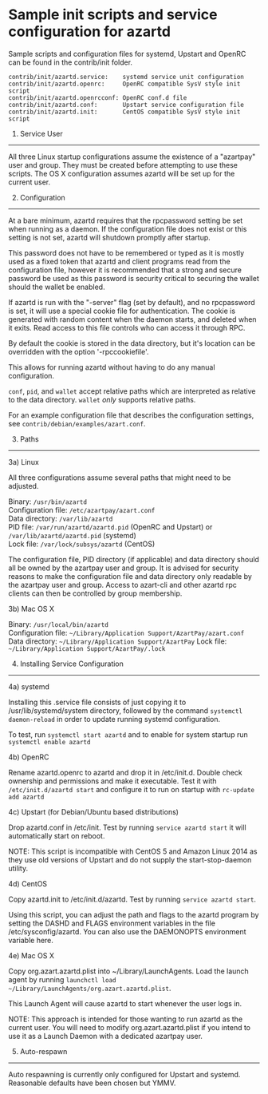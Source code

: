 Sample init scripts and service configuration for azartd
==========================================================

Sample scripts and configuration files for systemd, Upstart and OpenRC
can be found in the contrib/init folder.

    contrib/init/azartd.service:    systemd service unit configuration
    contrib/init/azartd.openrc:     OpenRC compatible SysV style init script
    contrib/init/azartd.openrcconf: OpenRC conf.d file
    contrib/init/azartd.conf:       Upstart service configuration file
    contrib/init/azartd.init:       CentOS compatible SysV style init script

1. Service User
---------------------------------

All three Linux startup configurations assume the existence of a "azartpay" user
and group.  They must be created before attempting to use these scripts.
The OS X configuration assumes azartd will be set up for the current user.

2. Configuration
---------------------------------

At a bare minimum, azartd requires that the rpcpassword setting be set
when running as a daemon.  If the configuration file does not exist or this
setting is not set, azartd will shutdown promptly after startup.

This password does not have to be remembered or typed as it is mostly used
as a fixed token that azartd and client programs read from the configuration
file, however it is recommended that a strong and secure password be used
as this password is security critical to securing the wallet should the
wallet be enabled.

If azartd is run with the "-server" flag (set by default), and no rpcpassword is set,
it will use a special cookie file for authentication. The cookie is generated with random
content when the daemon starts, and deleted when it exits. Read access to this file
controls who can access it through RPC.

By default the cookie is stored in the data directory, but it's location can be overridden
with the option '-rpccookiefile'.

This allows for running azartd without having to do any manual configuration.

`conf`, `pid`, and `wallet` accept relative paths which are interpreted as
relative to the data directory. `wallet` *only* supports relative paths.

For an example configuration file that describes the configuration settings,
see `contrib/debian/examples/azart.conf`.

3. Paths
---------------------------------

3a) Linux

All three configurations assume several paths that might need to be adjusted.

Binary:              `/usr/bin/azartd`  
Configuration file:  `/etc/azartpay/azart.conf`  
Data directory:      `/var/lib/azartd`  
PID file:            `/var/run/azartd/azartd.pid` (OpenRC and Upstart) or `/var/lib/azartd/azartd.pid` (systemd)  
Lock file:           `/var/lock/subsys/azartd` (CentOS)  

The configuration file, PID directory (if applicable) and data directory
should all be owned by the azartpay user and group.  It is advised for security
reasons to make the configuration file and data directory only readable by the
azartpay user and group.  Access to azart-cli and other azartd rpc clients
can then be controlled by group membership.

3b) Mac OS X

Binary:              `/usr/local/bin/azartd`  
Configuration file:  `~/Library/Application Support/AzartPay/azart.conf`  
Data directory:      `~/Library/Application Support/AzartPay`
Lock file:           `~/Library/Application Support/AzartPay/.lock`

4. Installing Service Configuration
-----------------------------------

4a) systemd

Installing this .service file consists of just copying it to
/usr/lib/systemd/system directory, followed by the command
`systemctl daemon-reload` in order to update running systemd configuration.

To test, run `systemctl start azartd` and to enable for system startup run
`systemctl enable azartd`

4b) OpenRC

Rename azartd.openrc to azartd and drop it in /etc/init.d.  Double
check ownership and permissions and make it executable.  Test it with
`/etc/init.d/azartd start` and configure it to run on startup with
`rc-update add azartd`

4c) Upstart (for Debian/Ubuntu based distributions)

Drop azartd.conf in /etc/init.  Test by running `service azartd start`
it will automatically start on reboot.

NOTE: This script is incompatible with CentOS 5 and Amazon Linux 2014 as they
use old versions of Upstart and do not supply the start-stop-daemon utility.

4d) CentOS

Copy azartd.init to /etc/init.d/azartd. Test by running `service azartd start`.

Using this script, you can adjust the path and flags to the azartd program by
setting the DASHD and FLAGS environment variables in the file
/etc/sysconfig/azartd. You can also use the DAEMONOPTS environment variable here.

4e) Mac OS X

Copy org.azart.azartd.plist into ~/Library/LaunchAgents. Load the launch agent by
running `launchctl load ~/Library/LaunchAgents/org.azart.azartd.plist`.

This Launch Agent will cause azartd to start whenever the user logs in.

NOTE: This approach is intended for those wanting to run azartd as the current user.
You will need to modify org.azart.azartd.plist if you intend to use it as a
Launch Daemon with a dedicated azartpay user.

5. Auto-respawn
-----------------------------------

Auto respawning is currently only configured for Upstart and systemd.
Reasonable defaults have been chosen but YMMV.
